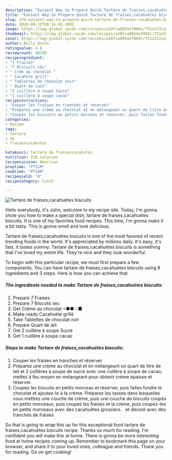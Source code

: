 ```yaml
---
description: "Easiest Way to Prepare Quick Tartare de fraises,cacahuètes biscuits"
title: "Easiest Way to Prepare Quick Tartare de fraises,cacahuètes biscuits"
slug: 374-easiest-way-to-prepare-quick-tartare-de-fraises-cacahuetes-biscuits
date: 2020-09-12T08:16:03.499Z
image: https://img-global.cpcdn.com/recipes/a10fca0854af004c/751x532cq70/tartare-de-fraisescacahuetes-biscuits-photo-principale-de-la-recette.jpg
thumbnail: https://img-global.cpcdn.com/recipes/a10fca0854af004c/751x532cq70/tartare-de-fraisescacahuetes-biscuits-photo-principale-de-la-recette.jpg
cover: https://img-global.cpcdn.com/recipes/a10fca0854af004c/751x532cq70/tartare-de-fraisescacahuetes-biscuits-photo-principale-de-la-recette.jpg
author: Billy Quinn
ratingvalue: 4.9
reviewcount: 48198
recipeingredient:
- "7 Fraises"
- "7 Biscuits sec"
- " Crme au chocolat "
- " Cacahute grill"
- " Tablettes de chocolat noir"
- " Quart de lait"
- "2 cuillère à soupe Sucre"
- "1 cuillère à soupe cacao"
recipeinstructions:
- "Couper les fraises en tranches et réserver"
- "Préparez une crème au chocolat et en mélangeant un quart de litre de lait et 2 cuillères à soupe de sucre avec une cuillère à soupe de cacao, mettez à feu moyen en mélangeant pour obtenir crème épaisse et réserver."
- "Coupez les biscuits en petits morceau et réserver, puis faites fondre le chocolat et ajoutez-le à la crème. Préparez les tasses dans lesquelles vous mettrez une couche de crème, puis une couche de biscuits coupés en petits morceaux, puis coupez les fraises et la crème, puis coupez-les en petits morceaux avec des cacahuètes grossiers.   et décoré avec des tranches de fraises"
categories:
- Recipe
tags:
- tartare
- de
- fraisescacahutes

katakunci: tartare de fraisescacahutes 
nutrition: 218 calories
recipecuisine: American
preptime: "PT31M"
cooktime: "PT34M"
recipeyield: "4"
recipecategory: Lunch

---
```



![Tartare de fraises,cacahuètes biscuits](https://img-global.cpcdn.com/recipes/a10fca0854af004c/751x532cq70/tartare-de-fraisescacahuetes-biscuits-photo-principale-de-la-recette.jpg)

Hello everybody, it's John, welcome to my recipe site. Today, I'm gonna show you how to make a special dish, tartare de fraises,cacahuètes biscuits. It is one of my favorites food recipes. This time, I'm gonna make it a bit tasty. This is gonna smell and look delicious.



Tartare de fraises,cacahuètes biscuits is one of the most favored of recent trending foods in the world. It's appreciated by millions daily. It's easy, it's fast, it tastes yummy. Tartare de fraises,cacahuètes biscuits is something that I've loved my entire life. They're nice and they look wonderful.


To begin with this particular recipe, we must first prepare a few components. You can have tartare de fraises,cacahuètes biscuits using 8 ingredients and 3 steps. Here is how you can achieve that.

<!--inarticleads1-->

##### The ingredients needed to make Tartare de fraises,cacahuètes biscuits:

1. Prepare 7 Fraises
1. Prepare 7 Biscuits sec
1. Get  Crème au chocolat =●●♤■
1. Make ready  Cacahuète grillé
1. Take  Tablettes de chocolat noir
1. Prepare  Quart de lait
1. Get 2 cuillère à soupe Sucre
1. Get 1 cuillère à soupe cacao




<!--inarticleads2-->

##### Steps to make Tartare de fraises,cacahuètes biscuits:

1. Couper les fraises en tranches et réserver
1. Préparez une crème au chocolat et en mélangeant un quart de litre de lait et 2 cuillères à soupe de sucre avec une cuillère à soupe de cacao, mettez à feu moyen en mélangeant pour obtenir crème épaisse et réserver.
1. Coupez les biscuits en petits morceau et réserver, puis faites fondre le chocolat et ajoutez-le à la crème. Préparez les tasses dans lesquelles vous mettrez une couche de crème, puis une couche de biscuits coupés en petits morceaux, puis coupez les fraises et la crème, puis coupez-les en petits morceaux avec des cacahuètes grossiers.   et décoré avec des tranches de fraises




So that is going to wrap this up for this exceptional food tartare de fraises,cacahuètes biscuits recipe. Thanks so much for reading. I'm confident you will make this at home. There is gonna be more interesting food at home recipes coming up. Remember to bookmark this page on your browser, and share it to your loved ones, colleague and friends. Thank you for reading. Go on get cooking!
